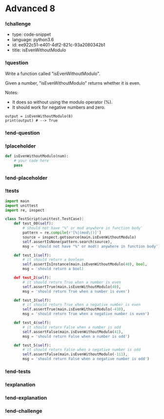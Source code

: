 # Advanced 8

### !challenge

* type: code-snippet
* language: python3.6
* id: ee922c51-e401-4df2-821c-93a2080342b1
* title: isEvenWithoutModulo

### !question

Write a function called "isEvenWithoutModulo".

Given a number, "isEvenWithoutModulo" returns whether it is even.

Notes:
* It does so without using the modulo operator (%).
* It should work for negative numbers and zero.

```
output = isEvenWithoutModulo(8)
print(output) # --> True
```

### !end-question

### !placeholder

```python
def isEvenWithoutModulo(num):
    # your code here
    pass

```

### !end-placeholder

### !tests

```python
import main
import unittest
import re, inspect

class TestScript(unittest.TestCase):
    def test_00(self):
        # should not have "%" or mod anywhere in function body'
        pattern = re.compile(r'[%|(mod\()]')
        source = inspect.getsource(main.isEvenWithoutModulo)
        self.assertIsNone(pattern.search(source),
        msg = 'should not have "%" or mod() anywhere in function body')

    def test_1(self):
        # it should return a boolean
        self.assertIsInstance(main.isEvenWithoutModulo(40), bool,
        msg = 'should return a bool)

    def test_2(self):
        # it should return True when a number is even
        self.assertTrue(main.isEvenWithoutModulo(40),
        msg = 'should return True when a number is even')

    def test_3(self):
        # it should return True when a negative number is even
        self.assertTrue(main.isEvenWithoutModulo(-410),
        msg = 'should return True when a negative number is even')

    def test_4(self):
        # it should return False when a number is odd
        self.assertFalse(main.isEvenWithoutModulo(41),
        msg = 'should return False when a number is odd')

    def test_5(self):
        # it should return False when a negative number is odd
        self.assertFalse(main.isEvenWithoutModulo(-111),
        msg = 'should return False when a negative number is odd')
```

### !end-tests

### !explanation

### !end-explanation

### !end-challenge
